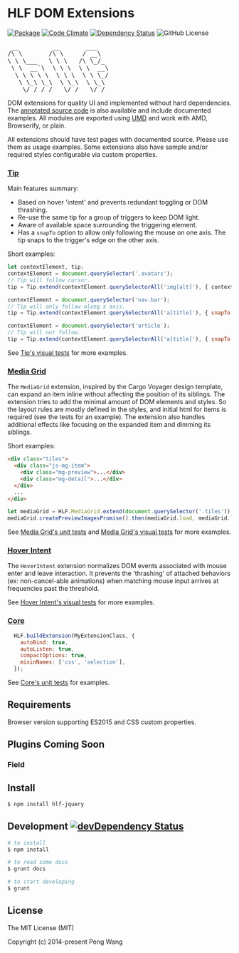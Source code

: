 # HLF DOM Extensions

[![Package](https://img.shields.io/npm/v/hlf-jquery.svg?style=flat)](https://www.npmjs.com/package/hlf-jquery)
[![Code Climate](https://codeclimate.com/github/hlfcoding/hlf-jquery/badges/gpa.svg)](https://codeclimate.com/github/hlfcoding/hlf-jquery)
[![Dependency Status](https://img.shields.io/david/hlfcoding/hlf-jquery.svg)](https://david-dm.org/hlfcoding/hlf-jquery#info=dependencies)
![GitHub License](https://img.shields.io/github/license/hlfcoding/hlf-jquery.svg)

<pre>
 __         __       ___
/\ \       /\ \     / __\
\ \ \___   \ \ \   /\ \_/_
 \ \  __`\  \ \ \  \ \  __\
  \ \ \ \ \  \ \ \  \ \ \_/
   \ \_\ \_\  \ \_\  \ \_\
    \/_/ /_/   \/_/   \/_/
</pre>

DOM extensions for quality UI and implemented without hard dependencies. The
[annotated source code][] is also available and include documented examples. All
modules are exported using [UMD]() and work with AMD, Browserify, or plain.

All extensions should have test pages with documented source. Please use them as
usage examples. Some extensions also have sample and/or required styles
configurable via custom properties.

### [Tip][]

Main features summary:

- Based on hover 'intent' and prevents redundant toggling or DOM thrashing.
- Re-use the same tip for a group of triggers to keep DOM light.
- Aware of available space surrounding the triggering element.
- Has a `snapTo` option to allow only following the mouse on one axis. The tip
  snaps to the trigger's edge on the other axis.

Short examples:

```js
let contextElement, tip;
contextElement = document.querySelector('.avatars');
// Tip will follow cursor.
tip = Tip.extend(contextElement.querySelectorAll('img[alt]'), { contextElement });

contextElement = document.querySelector('nav.bar');
// Tip will only follow along x axis.
tip = Tip.extend(contextElement.querySelectorAll('a[title]'), { snapTo: 'x', contextElement });

contextElement = document.querySelector('article');
// Tip will not follow.
tip = Tip.extend(contextElement.querySelectorAll('a[title]'), { snapTo: 'trigger', contextElement });
```

See [Tip's visual tests][] for more examples.

### [Media Grid][]

The `MediaGrid` extension, inspired by the Cargo Voyager design template, can
expand an item inline without affecting the position of its siblings. The
extension tries to add the minimal amount of DOM elements and styles. So the
layout rules are mostly defined in the styles, and initial html for items is
required (see the tests for an example). The extension also handles additional
effects like focusing on the expanded item and dimming its siblings.

Short examples:

```html
<div class="tiles">
  <div class="js-mg-item">
    <div class="mg-preview">...</div>
    <div class="mg-detail">...</div>
  </div>
  ...
</div>
```

```js
let mediaGrid = HLF.MediaGrid.extend(document.querySelector('.tiles'));
mediaGrid.createPreviewImagesPromise().then(mediaGrid.load, mediaGrid.load);
```

See [Media Grid's unit tests][] and [Media Grid's visual tests][] for more
examples.

### [Hover Intent][]

The `HoverIntent` extension normalizes DOM events associated with mouse enter
and leave interaction. It prevents the 'thrashing' of attached behaviors (ex:
non-cancel-able animations) when matching mouse input arrives at frequencies
past the threshold.

See [Hover Intent's visual tests][] for more examples.

### [Core][]

```js
  HLF.buildExtension(MyExtensionClass, {
    autoBind: true,
    autoListen: true,
    compactOptions: true,
    mixinNames: ['css', 'selection'],
  });
```

See [Core's unit tests][] for examples.

## Requirements

Browser version supporting ES2015 and CSS custom properties.

## Plugins Coming Soon

### Field

## Install

```bash
$ npm install hlf-jquery
```

## Development [![devDependency Status](https://img.shields.io/david/dev/hlfcoding/hlf-jquery.svg)](https://david-dm.org/hlfcoding/hlf-jquery#info=devDependencies)

```bash
# to install
$ npm install

# to read some docs
$ grunt docs

# to start developing
$ grunt
```

## License

The MIT License (MIT)

Copyright (c) 2014-present Peng Wang


[UMD]: https://github.com/umdjs/umd
[annotated source code]: http://hlfcoding.github.io/hlf-jquery/docs/index.html
[Tip]: http://hlfcoding.github.io/hlf-jquery/docs/src/js/tip.html
[Tip's visual tests]: http://hlfcoding.github.io/hlf-jquery/tests/tip.visual.html
[Media Grid]: http://hlfcoding.github.io/hlf-jquery/docs/src/js/media-grid.html
[Media Grid's unit tests]: http://hlfcoding.github.io/hlf-jquery/tests/media-grid.unit.html
[Media Grid's visual tests]: http://hlfcoding.github.io/hlf-jquery/tests/media-grid.visual.html
[Core]: http://hlfcoding.github.io/hlf-jquery/docs/src/js/core.html
[Core's unit tests]: http://hlfcoding.github.io/hlf-jquery/tests/core.unit.html
[Hover Intent]: http://hlfcoding.github.io/hlf-jquery/docs/src/js/hover-intent.html
[Hover Intent's visual tests]: http://hlfcoding.github.io/hlf-jquery/tests/hover-intent.visual.html
